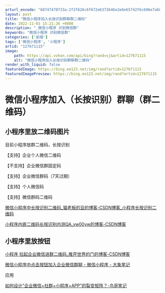 ```yaml
---
arturl_encode: "68747470733a:2f2f626c6f672e6373646e2e6e65742f6c696e7a68696a692f:61727469636c652f64657461696c732f313237363731313135"
layout: post
title: "微信小程序加入长按识别群聊群二维码"
date: 2022-11-03 15:21:26 +0800
description: "_微信小程序 识别微信群"
keywords: "微信小程序 识别微信群"
categories: ['前端']
tags: ['微信小程序', '小程序']
artid: "127671115"
image:
    path: https://api.vvhan.com/api/bing?rand=sj&artid=127671115
    alt: "微信小程序加入长按识别群聊群二维码"
render_with_liquid: false
featuredImage: https://bing.ee123.net/img/rand?artid=127671115
featuredImagePreview: https://bing.ee123.net/img/rand?artid=127671115
---
```


# 微信小程序加入（长按识别）群聊（群二维码）

## 小程序里放二维码图片

目前小程序放群二维码，长按识别

【支持】企业个人微信二维码

【不支持】企业微信群固定码

【支持】企业微信群码（7天过期）

【支持】个人微信码

【支持】微信群码二维码

[微信小程序中长按识别二维码\_猫老板的豆的博客-CSDN博客\_小程序长按识别二维码](https://blog.csdn.net/x550392236/article/details/125321381 "微信小程序中长按识别二维码_猫老板的豆的博客-CSDN博客_小程序长按识别二维码")

[小程序内嵌二维码长按识别内测QA\_yw00yw的博客-CSDN博客](https://blog.csdn.net/yw00yw/article/details/120665565 "小程序内嵌二维码长按识别内测QA_yw00yw的博客-CSDN博客")

## 小程序里放按钮

[小程序 拉起企业微信进群二维码\_推开世界的门的博客-CSDN博客](https://blog.csdn.net/qq_38845858/article/details/125787444 "小程序 拉起企业微信进群二维码_推开世界的门的博客-CSDN博客")

[微信小程序中点击按钮加入企业微信群聊 - 微信小程序 - 大象笔记](https://www.sunzhongwei.com/wechat-small-program-click-on-button-to-join-enterprise-wechat-group-chat "微信小程序中点击按钮加入企业微信群聊 - 微信小程序 - 大象笔记")

应用

[如何设计“企业微信+社群+小程序+APP”的裂变矩阵？-鸟哥笔记](https://www.niaogebiji.com/article-72247-1.html "如何设计“企业微信+社群+小程序+APP”的裂变矩阵？-鸟哥笔记")